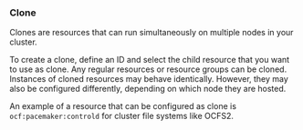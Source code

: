 ### Clone

Clones are resources that can run simultaneously on multiple nodes in
your cluster.

To create a clone, define an ID and select the child resource that you
want to use as clone. Any regular resources or resource groups can be
cloned. Instances of cloned resources may behave identically. However,
they may also be configured differently, depending on which node they
are hosted.

An example of a resource that can be configured as clone is
`ocf:pacemaker:controld` for cluster file systems like OCFS2.
